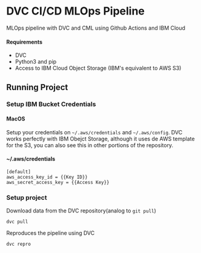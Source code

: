 # DVC CI/CD MLOps Pipeline
MLOps pipeline with DVC and CML using Github Actions and IBM Cloud

#### Requirements
* DVC
* Python3 and pip
* Access to IBM Cloud Object Storage (IBM's equivalent to AWS S3)

## Running Project

### Setup IBM Bucket Credentials
#### MacOS
Setup your credentials on ```~/.aws/credentials``` and ```~/.aws/config```. DVC works perfectly with IBM Obejct Storage, although it uses de AWS template for the S3, you can also see this in other portions of the repository.


#### ~/.aws/credentials

```credentials
[default]
aws_access_key_id = {{Key ID}}
aws_secret_access_key = {{Access Key}}
```

### Setup project

Download data from the DVC repository(analog to ```git pull```)
```
dvc pull
```

Reproduces the pipeline using DVC
```
dvc repro
```

